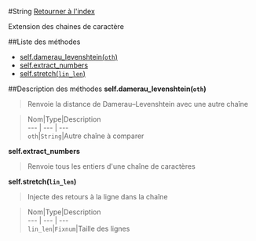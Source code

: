 #String
[Retourner à l'index](README.md)

Extension des chaines de caractère

##Liste des méthodes
*    [self.damerau_levenshtein(`oth`)](#self.damerau_levenshtein)
*    [self.extract_numbers](#self.extract_numbers)
*    [self.stretch(`lin_len`)](#self.stretch)


##Description des méthodes
**self.damerau_levenshtein(`oth`)**

> Renvoie la distance de Damerau–Levenshtein avec 
                            une autre chaîne

  
> Nom|Type|Description  
--- | --- | ---  
`oth`|`String`|Autre chaîne à comparer  






**self.extract_numbers**

> Renvoie tous les entiers d'une chaîne de caractères

  
> 





**self.stretch(`lin_len`)**

> Injecte des retours à la ligne dans la chaîne

  
> Nom|Type|Description  
--- | --- | ---  
`lin_len`|`Fixnum`|Taille des lignes  






